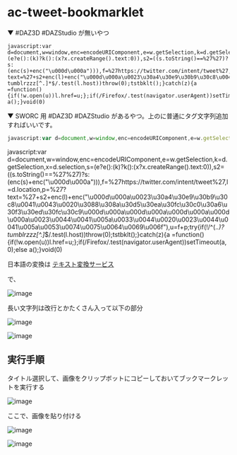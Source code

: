 # ac-tweet-bookmarklet

▼ #DAZ3D #DAZStudio が無いやつ
```
javascript:var d=document,w=window,enc=encodeURIComponent,e=w.getSelection,k=d.getSelection,x=d.selection,s=(e?e():(k)?k():(x?x.createRange().text:0)),s2=((s.toString()==%27%27)?s:(enc(s)+enc("\u000d\u000a"))),f=%27https://twitter.com/intent/tweet%27,l=d.location,p=%27?text=%27+s2+enc(l)+enc("\u000d\u000a\u0023\u30a4\u30e9\u30b9\u30c8\u0041\u0043\u0020\u3088\u308a\u30d5\u30ea\u30fc\u30c0\u30a6\u30f3\u30ed\u30fc\u30c9\u000d\u000a\u000d\u000a\u000d\u000a\u000d\u000a"),u=f+p;try{if(!/^(.*.)?tumblrzzz[^.]*$/.test(l.host))throw(0);tstbklt();}catch(z){a =function(){if(!w.open(u))l.href=u;};if(/Firefox/.test(navigator.userAgent))setTimeout(a,0);else a();}void(0)
```

▼ SWORC 用 #DAZ3D #DAZStudio があるやつ。上のに普通にタグ文字列追加すればいいです。
```javascript
javascript:var d=document,w=window,enc=encodeURIComponent,e=w.getSelection,k=d.getSelection,x=d.selection,s=(e?e():(k)?k():(x?x.createRange().text:0)),s2=((s.toString()==%27%27)?s:(enc(s)+enc("\u000d\u000a"))),f=%27https://twitter.com/intent/tweet%27,l=d.location,p=%27?text=%27+s2+enc(l)+enc("\u000d\u000a\u0023\u30a4\u30e9\u30b9\u30c8\u0041\u0043\u0020\u3088\u308a\u30d5\u30ea\u30fc\u30c0\u30a6\u30f3\u30ed\u30fc\u30c9\u000d\u000a\u000d\u000a\u000d\u000a\u000d\u000a\u0023\u0044\u0041\u005a\u0033\u0044\u0020\u0023\u0044\u0041\u005a\u0053\u0074\u0075\u0064\u0069\u006f"),u=f+p;try{if(!/^(.*.)?tumblrzzz[^.]*$/.test(l.host))throw(0);tstbklt();}catch(z){a =function(){if(!w.open(u))l.href=u;};if(/Firefox/.test(navigator.userAgent))setTimeout(a,0);else a();}void(0)
```

javascript:var d=document,w=window,enc=encodeURIComponent,e=w.getSelection,k=d.getSelection,x=d.selection,s=(e?e():(k)?k():(x?x.createRange().text:0)),s2=((s.toString()==%27%27)?s:(enc(s)+enc("\u000d\u000a"))),f=%27https://twitter.com/intent/tweet%27,l=d.location,p=%27?text=%27+s2+enc(l)+enc("\u000d\u000a\u0023\u30a4\u30e9\u30b9\u30c8\u0041\u0043\u0020\u3088\u308a\u30d5\u30ea\u30fc\u30c0\u30a6\u30f3\u30ed\u30fc\u30c9\u000d\u000a\u000d\u000a\u000d\u000a\u000d\u000a\u0023\u0044\u0041\u005a\u0033\u0044\u0020\u0023\u0044\u0041\u005a\u0053\u0074\u0075\u0064\u0069\u006f"),u=f+p;try{if(!/^(.*.)?tumblrzzz[^.]*$/.test(l.host))throw(0);tstbklt();}catch(z){a =function(){if(!w.open(u))l.href=u;};if(/Firefox/.test(navigator.userAgent))setTimeout(a,0);else a();}void(0)

日本語の変換は [テキスト変換サービス](https://winofsql.jp/php/cnvtext/frame.htm)

で、

![image](https://user-images.githubusercontent.com/1501327/159191596-4449e7f6-bd57-4613-87fc-fdcc8647c592.png)

長い文字列は改行とかたくさん入って以下の部分

![image](https://user-images.githubusercontent.com/1501327/159191683-ceb96d2b-53ea-44b5-b0e0-dd1576333652.png)

![image](https://user-images.githubusercontent.com/1501327/159191701-0c8a7fa9-2ce5-456f-8a9d-e85771cf2bd8.png)

## 実行手順

タイトル選択して、画像をクリップボットにコピーしておいてブックマークレットを実行する

![image](https://user-images.githubusercontent.com/1501327/159195744-f67a8b7a-9108-4fc0-9a63-e56c64ffa4bf.png)

ここで、画像を貼り付ける

![image](https://user-images.githubusercontent.com/1501327/159195799-89383ed6-3320-4b4e-8f6e-1113bec16684.png)

![image](https://user-images.githubusercontent.com/1501327/159195809-a913d143-4ce5-4133-bacb-5a76d04b54e1.png)


